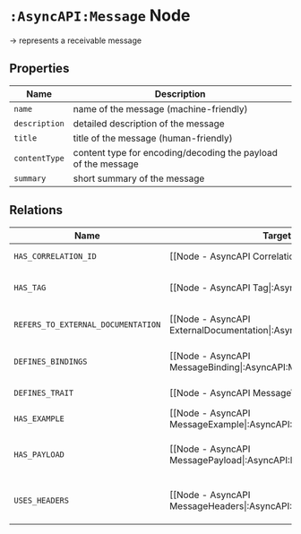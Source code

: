 # `:AsyncAPI:Message` Node

-> represents a receivable message

## Properties

| Name          | Description                                                    |
|---------------|----------------------------------------------------------------|
| `name`        | name of the message  (machine-friendly)                        |
| `description` | detailed description of the message                            |
| `title`       | title of the message (human-friendly)                          |
| `contentType` | content type for encoding/decoding the payload  of the message |
| `summary`     | short summary of the message                                   |

## Relations

| Name                               | Target Label(s)                                                            | Cardinality | Description                                                                   |
|------------------------------------|----------------------------------------------------------------------------|-------------|-------------------------------------------------------------------------------|
| `HAS_CORRELATION_ID`               | [[Node - AsyncAPI CorrelationID\|:AsyncAPI:CorrelationID]]                 | 0..1        | correlation id for tracing the mesage                                         |
| `HAS_TAG`                          | [[Node - AsyncAPI Tag\|:AsyncAPI:Tag]]                                     | 0..*        | tags for grouping/categorization of messages                                  |
| `REFERS_TO_EXTERNAL_DOCUMENTATION` | [[Node - AsyncAPI ExternalDocumentation\|:AsyncAPI:ExternalDocumentation]] | 0..1        | property holding a link to an external documentation                          |
| `DEFINES_BINDINGS`                 | [[Node - AsyncAPI MessageBinding\|:AsyncAPI:MessageBinding]]               | 0..1        | all specific definitions for each supported protocol                          |
| `DEFINES_TRAIT`                    | [[Node - AsyncAPI MessageTrait\|:AsyncAPI:MessageTrait]]                   | 0..*        | applicable trait for the message                                              |
| `HAS_EXAMPLE`                      | [[Node - AsyncAPI MessageExample\|:AsyncAPI:MessageExample]]               | 0..*        | message examples                                                              |
| `HAS_PAYLOAD`                      | [[Node - AsyncAPI MessagePayload\|:AsyncAPI:MessagePayload]]               | 0..*        | definition of the payload of the message - schema object - `not yet supported` |
| `USES_HEADERS`                     | [[Node - AsyncAPI MessageHeaders\|:AsyncAPI:MessageHeaders]]               | 0..*        | definition of the application headers - schema object - `not yet supported`   |

